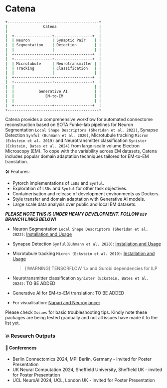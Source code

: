 # Catena


```bash
+-----------------------------------------+
|                Catena                   |
|                                         |
|  +-----------------+-----------------+  |
|  | Neuron          | Synaptic Pair    | |
|  | Segmentation    | Detection        | |
|  |                 |                  | |
|  +-----------------+-----------------+  |
|  +-----------------+-----------------+  |
|  | Microtubule     | Neurotransmitter | |
|  | Tracking        | Classification   | |
|  |                 |                  | |
|  +-----------------+-----------------+  |
|  +-----------------+-----------------+  |
|  |                                    | |
|  |           Generative AI            | |
|  |              EM-to-EM              | |
|  |                                    | |
|  +-----------------+-----------------+  |
+-----------------------------------------+
```



Catena provides a comprehensive workflow for automated connectome reconstruction based on SOTA Funke-lab pipelines for Neuron Segmentation `Local Shape Descriptors (Sheridan et al. 2022)`, Synapse Detection `Synful (Buhmann et al. 2020)`, Microtubule tracking `Micron (Eckstein et al. 2019)` and Neurotransmitter classification `Synister (Eckstein, Bates et al. 2024)` from large-scale volume Electron Microscopy (EM). To cope with the variability across EM datasets, Catena includes popular domain adaptation techniques tailored for EM-to-EM translation.

🛠️ Features:
- Pytorch implementations of `LSDs` and `Synful`.
- Exploration of `LSDs` and `Synful` for other task objectives.
- Containerisation and release of development environments as Dockers.
- Style transfer and domain adaptation with Generative AI models.
- Large scale data analysis over public and local EM datasets.

***PLEASE NOTE THIS IS UNDER HEAVY DEVELOPMENT. FOLLOW `DEV` BRANCH LINKS BELOW!***

- Neuron Segmentation `Local Shape Descriptors (Sheridan et al. 2022)`: [Installation and Usage ](https://github.com/Mohinta2892/catena/tree/dev/local_shape_descriptors)
- Synapse Detection `Synful(Buhmann et al. 2020)`: [Installation and Usage](https://github.com/Mohinta2892/catena/tree/dev/synful)
- Microtubule tracking `Micron (Eckstein et al. 2019)`: [Installation and Usage ](https://github.com/Mohinta2892/micron-repackaging)
  > [!WARNING] TENSORFLOW 1.x and Gurobi dependencies for ILP
- Neurotransmitter classification `Synister (Eckstein, Bates et al. 2024)`: TO BE ADDED
- Generative AI for EM-to-EM translation: TO BE ADDED 

- For visualisation: [Napari and Neuroglancer](https://github.com/Mohinta2892/catena/tree/dev/visualize)


Please check `Issues` for basic troubleshooting tips. Kindly note these packages are being tested gradually and not all issues have made it to the list yet.

### 💥 Research Outputs
#### 🤝 Conferences
- Berlin Connectomics 2024, MPI Berlin, Germany - invited for Poster Presentation
- UK Neural Computation 2024, Sheffield University, Sheffield UK - invited for Poster Presentation
- UCL NeuroAI 2024, UCL, London UK - invited for Poster Presentation


